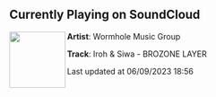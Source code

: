 ## Currently Playing on SoundCloud

[<img align="left" width="100" src="https://i1.sndcdn.com/artworks-btKfU4ABPuhQFWfZ-fZObsQ-t500x500.jpg">](https://soundcloud.com/wormhole-music-group/iroh-siwa-brozone-layer-1)

**Artist**: Wormhole Music Group 

**Track**: Iroh & Siwa - BROZONE LAYER

Last updated at 06/09/2023 18:56

